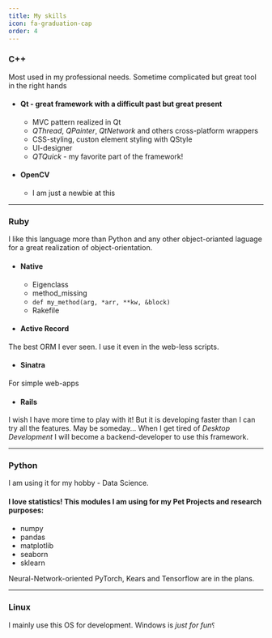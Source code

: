 ```yaml
---
title: My skills
icon: fa-graduation-cap
order: 4
---
```

### C++
Most used in my professional needs. Sometime complicated but great tool in the right hands
* #### Qt - great framework with a difficult past but great present
  * MVC pattern realized in Qt
  * *QThread*, *QPainter*, *QtNetwork* and others cross-platform wrappers
  * CSS-styling, custon element styling with QStyle
  * UI-designer
  * *QTQuick* - my favorite part of the framework!

* #### OpenCV
  * I am just a newbie at this

- - -

### Ruby
I like this language more than Python and any other object-orianted laguage for a great realization of object-orientation.
* #### Native
  * Eigenclass
  * method_missing
  * `def my_method(arg, *arr, **kw, &block)`
  * Rakefile

* #### Active Record
The best ORM I ever seen. I use it even in the web-less scripts.

* #### Sinatra
For simple web-apps

* #### Rails
I wish I have more time to play with it! But it is developing faster than I can try all the features. May be someday... When I get tired of *Desktop Development* I will become a backend-developer to use this framework.

- - -

### Python
I am using it for my hobby - Data Science.
#### I love statistics! This modules I am using for my Pet Projects and research purposes:
* numpy
* pandas
* matplotlib
* seaborn
* sklearn

Neural-Network-oriented PyTorch, Kears and Tensorflow are in the plans.

- - -

### Linux
I mainly use this OS for development. Windows is *just for fun*⸮